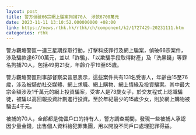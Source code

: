 ```yaml
---
layout: post
title: 警方偵破66宗網上騙案拘捕70人　涉款6700萬元
date: 2023-11-11 13:10:52.000000000 +08:00
link: https://news.rthk.hk/rthk/ch/component/k2/1727429-20231111.htm
categories: rthk
---
```


警方觀塘警區一連三星期採取行動，打擊科技罪行及網上騙案，偵破66宗案件，涉及騙款達6700萬元，並以「詐騙」、「以欺騙手段取得財產」及「洗黑錢」等罪名拘捕70人，包括49男21女，年齡介乎19至65歲。

警方觀塘警區刑事部督察梁普恩表示，這些案件共有131名受害人，年齡由15至76歲，涉及被騎劫社交媒體、網上求職、網上購物、網上情緣及投資騙案。其中最大宗金額涉及1千萬元的網上投資騙案，受害人是73歲女子，於交友程式上認識騙徒，被騙以高回報投資計劃進行投資。至於年紀最少的15歲少女，則於網上購物被騙去4千元。

被捕的70人，全部都是傀儡戶口的持有人，警方調查期間，發現一些被捕人承認因少量金錢，出售個人資料給犯罪集團，用以開設不同戶口處理犯罪得益。
